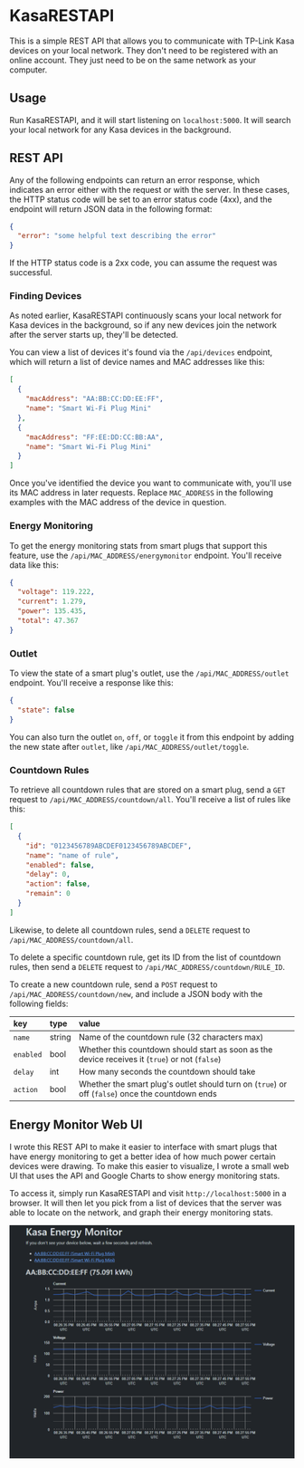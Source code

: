 # KasaRESTAPI

This is a simple REST API that allows you to communicate with TP-Link Kasa devices on your local network. They don't need to be registered with an online account. They just need to be on the same network as your computer.

## Usage

Run KasaRESTAPI, and it will start listening on `localhost:5000`. It will search your local network for any Kasa devices in the background.

## REST API

Any of the following endpoints can return an error response, which indicates an error either with the request or with the server. In these cases, the HTTP status code will be set to an error status code (4xx), and the endpoint will return JSON data in the following format:

```json
{
  "error": "some helpful text describing the error"
}
```

If the HTTP status code is a 2xx code, you can assume the request was successful.

### Finding Devices

As noted earlier, KasaRESTAPI continuously scans your local network for Kasa devices in the background, so if any new devices join the network after the server starts up, they'll be detected.

You can view a list of devices it's found via the `/api/devices` endpoint, which will return a list of device names and MAC addresses like this:

```json
[
  {
    "macAddress": "AA:BB:CC:DD:EE:FF",
    "name": "Smart Wi-Fi Plug Mini"
  },
  {
    "macAddress": "FF:EE:DD:CC:BB:AA",
    "name": "Smart Wi-Fi Plug Mini"
  }
]
```

Once you've identified the device you want to communicate with, you'll use its MAC address in later requests. Replace `MAC_ADDRESS` in the following examples with the MAC address of the device in question.

### Energy Monitoring

To get the energy monitoring stats from smart plugs that support this feature, use the `/api/MAC_ADDRESS/energymonitor` endpoint. You'll receive data like this:

```json
{
  "voltage": 119.222,
  "current": 1.279,
  "power": 135.435,
  "total": 47.367
}
```

### Outlet

To view the state of a smart plug's outlet, use the `/api/MAC_ADDRESS/outlet` endpoint. You'll receive a response like this:

```json
{
  "state": false
}
```

You can also turn the outlet `on`, `off`, or `toggle` it from this endpoint by adding the new state after `outlet`, like `/api/MAC_ADDRESS/outlet/toggle`.

### Countdown Rules

To retrieve all countdown rules that are stored on a smart plug, send a `GET` request to `/api/MAC_ADDRESS/countdown/all`. You'll receive a list of rules like this:

```json
[
  {
    "id": "0123456789ABCDEF0123456789ABCDEF",
    "name": "name of rule",
    "enabled": false,
    "delay": 0,
    "action": false,
    "remain": 0
  }
]
```

Likewise, to delete all countdown rules, send a `DELETE` request to `/api/MAC_ADDRESS/countdown/all`.

To delete a specific countdown rule, get its ID from the list of countdown rules, then send a `DELETE` request to `/api/MAC_ADDRESS/countdown/RULE_ID`.

To create a new countdown rule, send a `POST` request to `/api/MAC_ADDRESS/countdown/new`, and include a JSON body with the following fields:

|key      |type  |value                                                                                           |
|:--------|:-----|:-----------------------------------------------------------------------------------------------|
|`name`   |string|Name of the countdown rule (32 characters max)                                                  |
|`enabled`|bool  |Whether this countdown should start as soon as the device receives it (`true`) or not (`false`) |
|`delay`  |int   |How many seconds the countdown should take                                                      |
|`action` |bool  |Whether the smart plug's outlet should turn on (`true`) or off (`false`) once the countdown ends|

## Energy Monitor Web UI

I wrote this REST API to make it easier to interface with smart plugs that have energy monitoring to get a better idea of how much power certain devices were drawing. To make this easier to visualize, I wrote a small web UI that uses the API and Google Charts to show energy monitoring stats.

To access it, simply run KasaRESTAPI and visit `http://localhost:5000` in a browser. It will then let you pick from a list of devices that the server was able to locate on the network, and graph their energy monitoring stats.

![Screenshot of the Energy Monitor Web UI](webui.png)
